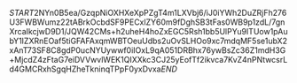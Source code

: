 $START$2NYn0B5ea/GzqpNiOXHXeXpPZgT4m1LXVbj6/iJ0iYWh2DuZRjFh276U3FWBWumz22tABrkOcbdSF9PECxlZY60m9fDghSB3tFas0WB9p1zdL/7gnXrcaIkcjwD9D1/JQW42CMs+h2uheH4hoZxEGC5Rsh1bb5UlPYu9ITUow1pAubY1IZXRnEOaf5tiGFAFAxqmWBTOeuUdbs2uOvSLHOo9xc7mdqMF5se1ubX2xAnT73SF8C8gdP0ucNYUywwf0iIOxL9qA051DRBhx76ywBsZc36Z1mdH3G+MjcdZ4zFtaG7eiDVVwvlWEK1QIXXkc3CJ25yEofTf2ikvca7KvZ4nPNtwcsrLd4GMCRxhSgqHZheTkninqTPpF0yxDvxa$END$